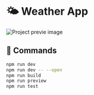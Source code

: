 # 🌤 Weather App

![Project previe image](https://res.cloudinary.com/dhpxqwsym/image/upload/w_1280,h_720,c_fill/v1678870284/documentations/weatherapp_o2auyv.png)

## 💨 Commands

```bash
npm run dev
npm run dev -- --open
npm run build
npm run preview
npm run test
```

